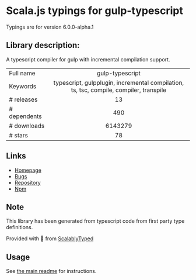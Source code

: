 
# Scala.js typings for gulp-typescript

Typings are for version 6.0.0-alpha.1

## Library description:
A typescript compiler for gulp with incremental compilation support.

|                    |                 |
| ------------------ | :-------------: |
| Full name          | gulp-typescript |
| Keywords           | typescript, gulpplugin, incremental compilation, ts, tsc, compile, compiler, transpile |
| # releases         | 13 |
| # dependents       | 490 |
| # downloads        | 6143279 |
| # stars            | 78 |

## Links
- [Homepage](https://github.com/ivogabe/gulp-typescript)
- [Bugs](https://github.com/ivogabe/gulp-typescript/issues)
- [Repository](https://github.com/ivogabe/gulp-typescript)
- [Npm](https://www.npmjs.com/package/gulp-typescript)
    


## Note
This library has been generated from typescript code from first party type definitions.

Provided with :purple_heart: from [ScalablyTyped](https://github.com/oyvindberg/ScalablyTyped)

## Usage
See [the main readme](../../readme.md) for instructions.


